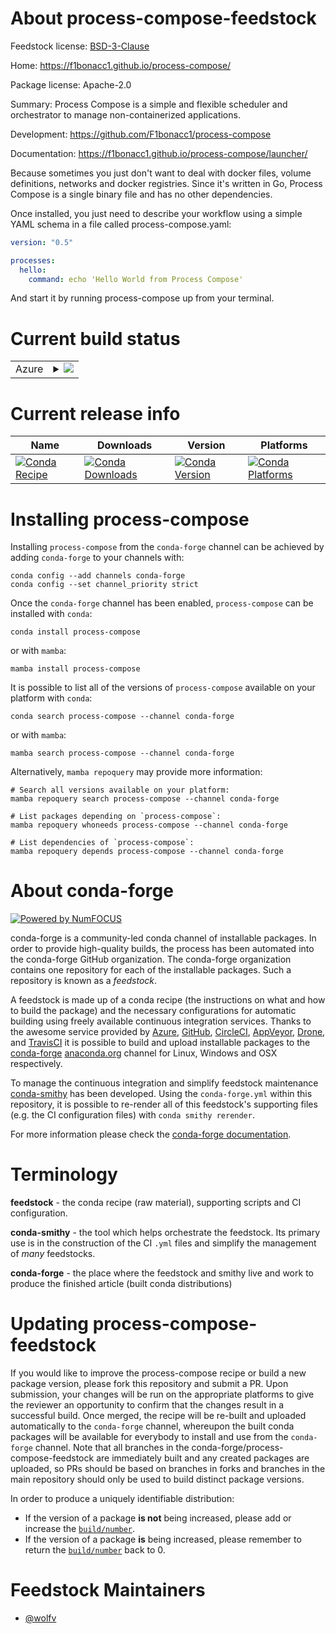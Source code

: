 About process-compose-feedstock
===============================

Feedstock license: [BSD-3-Clause](https://github.com/conda-forge/process-compose-feedstock/blob/main/LICENSE.txt)

Home: https://f1bonacc1.github.io/process-compose/

Package license: Apache-2.0

Summary: Process Compose is a simple and flexible scheduler and orchestrator to manage non-containerized applications.

Development: https://github.com/F1bonacc1/process-compose

Documentation: https://f1bonacc1.github.io/process-compose/launcher/

Because sometimes you just don't want to deal with docker files, volume definitions, networks and docker registries. 
Since it's written in Go, Process Compose is a single binary file and has no other dependencies.

Once installed, you just need to describe your workflow using a simple YAML schema in a file called process-compose.yaml:

```yaml
version: "0.5"

processes:
  hello:
    command: echo 'Hello World from Process Compose'
````

And start it by running process-compose up from your terminal.

Current build status
====================


<table>
    
  <tr>
    <td>Azure</td>
    <td>
      <details>
        <summary>
          <a href="https://dev.azure.com/conda-forge/feedstock-builds/_build/latest?definitionId=25333&branchName=main">
            <img src="https://dev.azure.com/conda-forge/feedstock-builds/_apis/build/status/process-compose-feedstock?branchName=main">
          </a>
        </summary>
        <table>
          <thead><tr><th>Variant</th><th>Status</th></tr></thead>
          <tbody><tr>
              <td>linux_64</td>
              <td>
                <a href="https://dev.azure.com/conda-forge/feedstock-builds/_build/latest?definitionId=25333&branchName=main">
                  <img src="https://dev.azure.com/conda-forge/feedstock-builds/_apis/build/status/process-compose-feedstock?branchName=main&jobName=linux&configuration=linux%20linux_64_" alt="variant">
                </a>
              </td>
            </tr><tr>
              <td>osx_64</td>
              <td>
                <a href="https://dev.azure.com/conda-forge/feedstock-builds/_build/latest?definitionId=25333&branchName=main">
                  <img src="https://dev.azure.com/conda-forge/feedstock-builds/_apis/build/status/process-compose-feedstock?branchName=main&jobName=osx&configuration=osx%20osx_64_" alt="variant">
                </a>
              </td>
            </tr><tr>
              <td>win_64</td>
              <td>
                <a href="https://dev.azure.com/conda-forge/feedstock-builds/_build/latest?definitionId=25333&branchName=main">
                  <img src="https://dev.azure.com/conda-forge/feedstock-builds/_apis/build/status/process-compose-feedstock?branchName=main&jobName=win&configuration=win%20win_64_" alt="variant">
                </a>
              </td>
            </tr>
          </tbody>
        </table>
      </details>
    </td>
  </tr>
</table>

Current release info
====================

| Name | Downloads | Version | Platforms |
| --- | --- | --- | --- |
| [![Conda Recipe](https://img.shields.io/badge/recipe-process--compose-green.svg)](https://anaconda.org/conda-forge/process-compose) | [![Conda Downloads](https://img.shields.io/conda/dn/conda-forge/process-compose.svg)](https://anaconda.org/conda-forge/process-compose) | [![Conda Version](https://img.shields.io/conda/vn/conda-forge/process-compose.svg)](https://anaconda.org/conda-forge/process-compose) | [![Conda Platforms](https://img.shields.io/conda/pn/conda-forge/process-compose.svg)](https://anaconda.org/conda-forge/process-compose) |

Installing process-compose
==========================

Installing `process-compose` from the `conda-forge` channel can be achieved by adding `conda-forge` to your channels with:

```
conda config --add channels conda-forge
conda config --set channel_priority strict
```

Once the `conda-forge` channel has been enabled, `process-compose` can be installed with `conda`:

```
conda install process-compose
```

or with `mamba`:

```
mamba install process-compose
```

It is possible to list all of the versions of `process-compose` available on your platform with `conda`:

```
conda search process-compose --channel conda-forge
```

or with `mamba`:

```
mamba search process-compose --channel conda-forge
```

Alternatively, `mamba repoquery` may provide more information:

```
# Search all versions available on your platform:
mamba repoquery search process-compose --channel conda-forge

# List packages depending on `process-compose`:
mamba repoquery whoneeds process-compose --channel conda-forge

# List dependencies of `process-compose`:
mamba repoquery depends process-compose --channel conda-forge
```


About conda-forge
=================

[![Powered by
NumFOCUS](https://img.shields.io/badge/powered%20by-NumFOCUS-orange.svg?style=flat&colorA=E1523D&colorB=007D8A)](https://numfocus.org)

conda-forge is a community-led conda channel of installable packages.
In order to provide high-quality builds, the process has been automated into the
conda-forge GitHub organization. The conda-forge organization contains one repository
for each of the installable packages. Such a repository is known as a *feedstock*.

A feedstock is made up of a conda recipe (the instructions on what and how to build
the package) and the necessary configurations for automatic building using freely
available continuous integration services. Thanks to the awesome service provided by
[Azure](https://azure.microsoft.com/en-us/services/devops/), [GitHub](https://github.com/),
[CircleCI](https://circleci.com/), [AppVeyor](https://www.appveyor.com/),
[Drone](https://cloud.drone.io/welcome), and [TravisCI](https://travis-ci.com/)
it is possible to build and upload installable packages to the
[conda-forge](https://anaconda.org/conda-forge) [anaconda.org](https://anaconda.org/)
channel for Linux, Windows and OSX respectively.

To manage the continuous integration and simplify feedstock maintenance
[conda-smithy](https://github.com/conda-forge/conda-smithy) has been developed.
Using the ``conda-forge.yml`` within this repository, it is possible to re-render all of
this feedstock's supporting files (e.g. the CI configuration files) with ``conda smithy rerender``.

For more information please check the [conda-forge documentation](https://conda-forge.org/docs/).

Terminology
===========

**feedstock** - the conda recipe (raw material), supporting scripts and CI configuration.

**conda-smithy** - the tool which helps orchestrate the feedstock.
                   Its primary use is in the construction of the CI ``.yml`` files
                   and simplify the management of *many* feedstocks.

**conda-forge** - the place where the feedstock and smithy live and work to
                  produce the finished article (built conda distributions)


Updating process-compose-feedstock
==================================

If you would like to improve the process-compose recipe or build a new
package version, please fork this repository and submit a PR. Upon submission,
your changes will be run on the appropriate platforms to give the reviewer an
opportunity to confirm that the changes result in a successful build. Once
merged, the recipe will be re-built and uploaded automatically to the
`conda-forge` channel, whereupon the built conda packages will be available for
everybody to install and use from the `conda-forge` channel.
Note that all branches in the conda-forge/process-compose-feedstock are
immediately built and any created packages are uploaded, so PRs should be based
on branches in forks and branches in the main repository should only be used to
build distinct package versions.

In order to produce a uniquely identifiable distribution:
 * If the version of a package **is not** being increased, please add or increase
   the [``build/number``](https://docs.conda.io/projects/conda-build/en/latest/resources/define-metadata.html#build-number-and-string).
 * If the version of a package **is** being increased, please remember to return
   the [``build/number``](https://docs.conda.io/projects/conda-build/en/latest/resources/define-metadata.html#build-number-and-string)
   back to 0.

Feedstock Maintainers
=====================

* [@wolfv](https://github.com/wolfv/)

